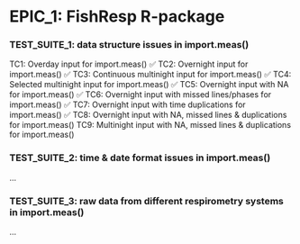 # EPIC_1: FishResp R-package

### TEST_SUITE_1: data structure issues in import.meas()
TC1: Overday input for import.meas() ✅
TC2: Overnight input for import.meas() ✅
TC3: Continuous multinight input for import.meas() ✅
TC4: Selected multinight input for import.meas() ✅
TC5: Overnight input with NA for import.meas() ✅
TC6: Overnight input with missed lines/phases for import.meas() ✅
TC7: Overnight input with time duplications for import.meas() ✅
TC8: Overnight input with NA, missed lines & duplications for import.meas()
TC9: Multinight input with NA, missed lines & duplications for import.meas() 

### TEST_SUITE_2: time & date format issues in import.meas()
...

### TEST_SUITE_3: raw data from different respirometry systems in import.meas()
...
